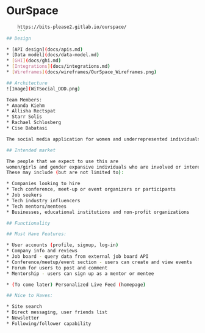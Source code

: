 # OurSpace
```sh
    https://bits-please2.gitlab.io/ourspace/
    ```
## Design

* [API design](docs/apis.md)
* [Data model](docs/data-model.md)
* [GHI](docs/ghi.md)
* [Integrations](docs/integrations.md)
* [Wireframes](docs/wireframes/OurSpace_Wireframes.png)

## Architecture
![Image](WiTSocial_DDD.png)

Team Members:
* Amanda Kiehm
* Allisha Rectspat
* Starr Solis
* Rachael Schlosberg
* Cise Babatasi

The social media application for women and underrepresented individuals interested in tech to connect and share ideas.

## Intended market

The people that we expect to use this are
women/girls and gender expansive individuals who are involved or interested in the tech industry. 
These may include (but are not limited to):

* Companies looking to hire
* Tech conference, meet-up or event organizers or participants
* Job seekers
* Tech industry influencers
* Tech mentors/mentees
* Businesses, educational institutions and non-profit organizations

## Functionality

## Must Have Features:

* User accounts (profile, signup, log-in)
* Company info and reviews
* Job board - query data from external job board API
* Conference/meetup/event section - users can create and view events
* Forum for users to post and comment
* Mentorship - users can sign up as a mentor or mentee

* (To come later) Personalized Live Feed (homepage) 

## Nice to Haves: 

* Site search
* Direct messaging, user friends list
* Newsletter
* Following/follower capability

